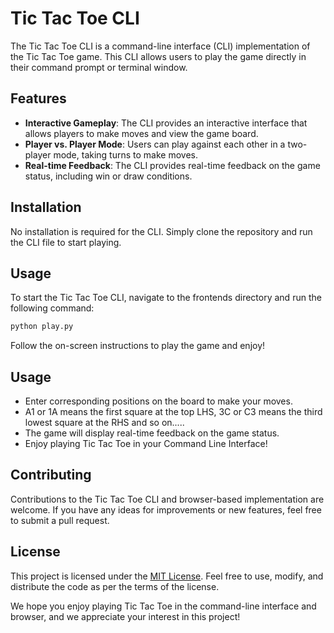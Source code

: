 # Tic Tac Toe CLI

The Tic Tac Toe CLI is a command-line interface (CLI) implementation of the Tic Tac Toe game. This CLI allows users to play the game directly in their command prompt or terminal window.

## Features

- **Interactive Gameplay**: The CLI provides an interactive interface that allows players to make moves and view the game board.
- **Player vs. Player Mode**: Users can play against each other in a two-player mode, taking turns to make moves.
- **Real-time Feedback**: The CLI provides real-time feedback on the game status, including win or draw conditions.

## Installation

No installation is required for the CLI. Simply clone the repository and run the CLI file to start playing.

## Usage

To start the Tic Tac Toe CLI, navigate to the frontends directory and run the following command:

```bash
python play.py
```

Follow the on-screen instructions to play the game and enjoy!

## Usage

- Enter corresponding positions on the board to make your moves.
- A1 or 1A means the first square at the top LHS, 3C or C3 means the third lowest square at the RHS and so on.....
- The game will display real-time feedback on the game status.
- Enjoy playing Tic Tac Toe in your Command Line Interface!

## Contributing

Contributions to the Tic Tac Toe CLI and browser-based implementation are welcome. If you have any ideas for improvements or new features, feel free to submit a pull request.

## License

This project is licensed under the [MIT License](LICENSE). Feel free to use, modify, and distribute the code as per the terms of the license.

We hope you enjoy playing Tic Tac Toe in the command-line interface and browser, and we appreciate your interest in this project!
